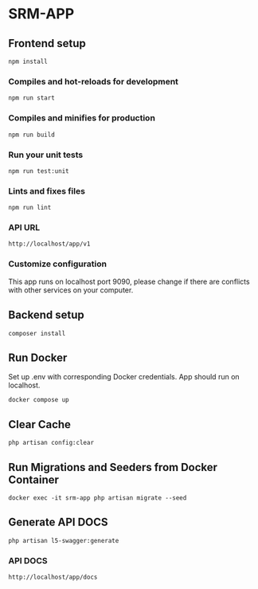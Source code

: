 # SRM-APP

## Frontend setup
```
npm install
```

### Compiles and hot-reloads for development
```
npm run start
```

### Compiles and minifies for production
```
npm run build
```

### Run your unit tests
```
npm run test:unit
```

### Lints and fixes files
```
npm run lint
```

### API URL
```
http://localhost/app/v1
```

### Customize configuration
This app runs on localhost port 9090, please change if there are conflicts with other services on your computer.





## Backend setup
```
composer install
```

## Run Docker
Set up .env with corresponding Docker credentials. App should run on localhost.
```
docker compose up
```

## Clear Cache
```
php artisan config:clear
```

## Run Migrations and Seeders from Docker Container
```
docker exec -it srm-app php artisan migrate --seed
```

## Generate API DOCS
```
php artisan l5-swagger:generate
```

### API DOCS
```
http://localhost/app/docs
```
